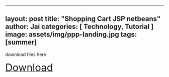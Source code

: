 
---
layout: post
title:  "Shopping Cart JSP netbeans"
author: Jai
categories: [ Technology, Tutorial ]
image: assets/img/ppp-landing.jpg
tags: [summer]
---






download files here





<a href="http://www.mediafire.com/file/frj1s3mt7jmdsm3/WebApplication3.zip/file"><font size="6">Download</font></a>








